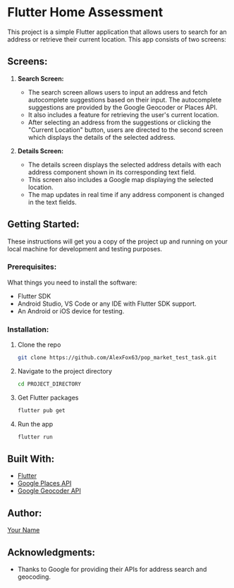 # Flutter Home Assessment

This project is a simple Flutter application that allows users to search for an address or retrieve their current location. This app consists of two screens:

## Screens:

1. **Search Screen:**
    - The search screen allows users to input an address and fetch autocomplete suggestions based on their input. The autocomplete suggestions are provided by the Google Geocoder or Places API.
    - It also includes a feature for retrieving the user's current location.
    - After selecting an address from the suggestions or clicking the "Current Location" button, users are directed to the second screen which displays the details of the selected address.

2. **Details Screen:**
    - The details screen displays the selected address details with each address component shown in its corresponding text field.
    - This screen also includes a Google map displaying the selected location.
    - The map updates in real time if any address component is changed in the text fields.

## Getting Started:

These instructions will get you a copy of the project up and running on your local machine for development and testing purposes.

### Prerequisites:

What things you need to install the software:

- Flutter SDK
- Android Studio, VS Code or any IDE with Flutter SDK support.
- An Android or iOS device for testing.

### Installation:

1. Clone the repo
    ```sh
    git clone https://github.com/AlexFox63/pop_market_test_task.git
    ```
2. Navigate to the project directory
    ```sh
    cd PROJECT_DIRECTORY
    ```
3. Get Flutter packages
    ```sh
    flutter pub get
    ```
4. Run the app
    ```sh
    flutter run
    ```

## Built With:

- [Flutter](https://flutter.dev/)
- [Google Places API](https://developers.google.com/maps/documentation/places/web-service/overview)
- [Google Geocoder API](https://developers.google.com/maps/documentation/geocoding/start)

## Author:

[Your Name](https://github.com/AlexFox63)

## Acknowledgments:

- Thanks to Google for providing their APIs for address search and geocoding.
